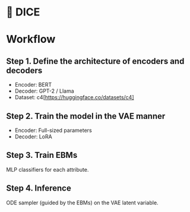 # 🎲 DICE

# Workflow
## Step 1. Define the architecture of encoders and decoders
* Encoder: BERT
* Decoder: GPT-2 / Llama
* Dataset: c4[https://huggingface.co/datasets/c4]

## Step 2. Train the model in the VAE manner
* Encoder: Full-sized parameters
* Decoder: LoRA

## Step 3. Train EBMs
MLP classifiers for each attribute.

## Step 4. Inference
ODE sampler (guided by the EBMs) on the VAE latent variable.

